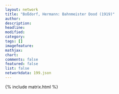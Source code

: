 ```yaml
---
layout: network
title: "Boßdorf, Hermann: Bahnmeister Dood (1919)"
author:
description:
headline:
modified:
category:
tags: []
imagefeature: 
mathjax: 
chart: 
comments: false
featured: false
list: false
networkdata: 199.json
---
```

{% include matrix.html %}
